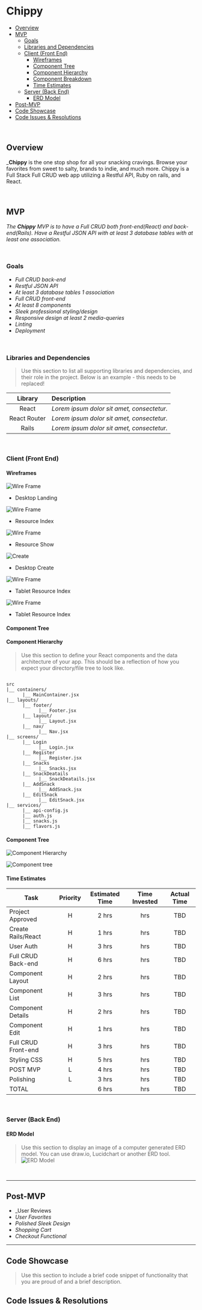 # Chippy

- [Overview](#overview)
- [MVP](#mvp)
  - [Goals](#goals)
  - [Libraries and Dependencies](#libraries-and-dependencies)
  - [Client (Front End)](#client-front-end)
    - [Wireframes](#wireframes)
    - [Component Tree](#component-tree)
    - [Component Hierarchy](#component-hierarchy)
    - [Component Breakdown](#component-breakdown)
    - [Time Estimates](#time-estimates)
  - [Server (Back End)](#server-back-end)
    - [ERD Model](#erd-model)
- [Post-MVP](#post-mvp)
- [Code Showcase](#code-showcase)
- [Code Issues & Resolutions](#code-issues--resolutions)

<br>

## Overview

_**Chippy** is the one stop shop for all your snacking cravings. Browse your favorites from sweet to salty, brands to indie, and much more. 
Chippy is a Full Stack Full CRUD web app utilizing a Restful API, Ruby on rails, and React. 


<br>

## MVP

_The **Chippy** MVP is to have a Full CRUD both front-end(React) and back-end(Rails). Have a Restful JSON API with at least 3 database tables with at least one
association._

<br>

### Goals

- _Full CRUD back-end_
- _Restful JSON API_
- _At least 3 database tables 1 association_
- _Full CRUD front-end_
- _At least 8 components_
- _Sleek professional styling/design_
- _Responsive design at least 2 media-queries_
- _Linting_
- _Deployment_

<br>

### Libraries and Dependencies

> Use this section to list all supporting libraries and dependencies, and their role in the project. Below is an example - this needs to be replaced!

|     Library      | Description                                |
| :--------------: | :----------------------------------------- |
|      React       | _Lorem ipsum dolor sit amet, consectetur._ |
|   React Router   | _Lorem ipsum dolor sit amet, consectetur._ |
|      Rails       | _Lorem ipsum dolor sit amet, consectetur._ |


<br>

### Client (Front End)

#### Wireframes



![Wire Frame](https://puu.sh/Hb8yT/e9f34a3897.png)

- Desktop Landing

![Wire Frame](https://puu.sh/Hb8A6/dbe581fdaa.png)

- Resource Index

![Wire Frame](https://puu.sh/Hb8KN/096f209a9c.png)

- Resource Show

![Create](https://puu.sh/Hb8Cr/d472e7e386.png)

- Desktop Create

![Wire Frame](https://puu.sh/Hb8MC/2aeeb8c68e.png)

- Tablet Resource Index

![Wire Frame](https://puu.sh/Hb8NA/53f99a66ec.png)

- Tablet Resource Index

#### Component Tree



#### Component Hierarchy

> Use this section to define your React components and the data architecture of your app. This should be a reflection of how you expect your directory/file tree to look like. 

``` structure

src
|__ containers/
      |__ MainContainer.jsx
|__ layouts/
      |__ footer/
            |__ Footer.jsx
      |__ layout/
            |__ Layout.jsx
      |__ nav/
            |__ Nav.jsx
|__ screens/
      |__ Login
            |__ Login.jsx
      |__ Register
            |__ Register.jsx
      |__ Snacks
            |__ Snacks.jsx
      |__ SnackDeatails
            |__ SnackDeatails.jsx
      |__ AddSnack
            |__ AddSnack.jsx
      |__ EditSnack
            |__ EditSnack.jsx
|__ services/
      |__ api-config.js
      |__ auth.js
      |__ snacks.js
      |__ flavors.js

```

#### Component Tree

![Component Hierarchy]()

![Component tree](https://puu.sh/Hb9BL/33893702af.png)

#### Time Estimates

| Task                | Priority | Estimated Time | Time Invested | Actual Time |
| ------------------- | :------: | :------------: | :-----------: | :---------: |
| Project Approved    |    H     |     2 hrs      |       hrs     |     TBD     |
| Create Rails/React  |    H     |     1 hrs      |       hrs     |     TBD     |
| User Auth           |    H     |     3 hrs      |       hrs     |     TBD     |
| Full CRUD Back-end  |    H     |     6 hrs      |       hrs     |     TBD     |
| Component Layout    |    H     |     2 hrs      |       hrs     |     TBD     |
| Component List      |    H     |     3 hrs      |       hrs     |     TBD     |
| Component Details   |    H     |     2 hrs      |       hrs     |     TBD     |
| Component Edit      |    H     |     1 hrs      |       hrs     |     TBD     |
| Full CRUD Front-end |    H     |     3 hrs      |       hrs     |     TBD     |
| Styling CSS         |    H     |     5 hrs      |       hrs     |     TBD     |
| POST MVP            |    L     |     4 hrs      |       hrs     |     TBD     |
| Polishing           |    L     |     3  hrs     |       hrs     |     TBD     |
| TOTAL               |          |     6 hrs      |       hrs     |     TBD     |



<br>

### Server (Back End)

#### ERD Model

> Use this section to display an image of a computer generated ERD model. You can use draw.io, Lucidchart or another ERD tool.
![ERD Model](https://puu.sh/Hbb70/0f5ad5aebf.png)

<br>

***

## Post-MVP
- _User Reviews
- _User Favorites_
- _Polished Sleek Design_
- _Shopping Cart_
- _Checkout Functional_

***

## Code Showcase

> Use this section to include a brief code snippet of functionality that you are proud of and a brief description.

## Code Issues & Resolutions
